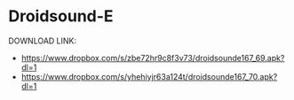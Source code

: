 Droidsound-E 
============
DOWNLOAD LINK:
* https://www.dropbox.com/s/zbe72hr9c8f3v73/droidsounde167_69.apk?dl=1
* https://www.dropbox.com/s/yhehiyjr63a124t/droidsounde167_70.apk?dl=1
